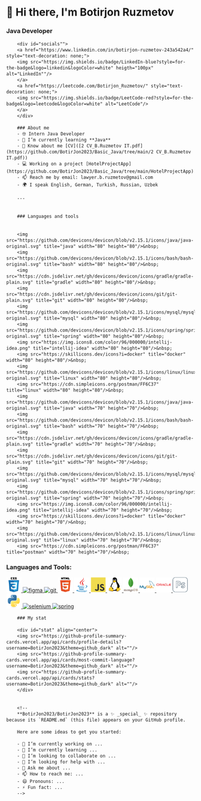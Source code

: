 <div id="header">
    <h1>👋 Hi there, I'm Botirjon Ruzmetov</h1>
    <h3>Java Developer</h3>
</div>
		
		<div id="socials"">
		<a href="https://www.linkedin.com/in/botirjon-ruzmetov-243a542a4/" style="text-decoration: none;">
		<img src="https://img.shields.io/badge/LinkedIn-blue?style=for-the-badge&logo=linkedin&logoColor=white" heigth="100px" alt="LinkedIn""/>
		</a>
		<a href="https://leetcode.com/Botirjon_Ruzmetov/" style="text-decoration: none;">
		<img src="https://img.shields.io/badge/LeetCode-red?style=for-the-badge&logo=leetcode&logoColor=white" alt="LeetCode"/>
		</a>
		</div>
		
		### About me
		- 🤓 Intern Java Developer
		- 🌱 I’m currently learning **Java**
		- 📄 Know about me [CV]([2 CV_B.Ruzmetov IT.pdf](https://github.com/BotirJon2023/Basic_Java/tree/main/2 CV_B.Ruzmetov IT.pdf))
		- 💻 Working on a project [HotelProjectApp](https://github.com/BotirJon2023/Basic_Java/tree/main/HotelProjectApp)
		- 📫 Reach me by email: lawyer.b.ruzmetov@gmail.com
		- 🌍 I speak English, German, Turkish, Russian, Uzbek 
		
		---
		

		### Languages and tools
		

		<img src="https://github.com/devicons/devicon/blob/v2.15.1/icons/java/java-original.svg" title="java" width="80" height="80"/>&nbsp;
		<img src="https://github.com/devicons/devicon/blob/v2.15.1/icons/bash/bash-original.svg" title="bash" width="80" height="80"/>&nbsp;
		<img src="https://cdn.jsdelivr.net/gh/devicons/devicon/icons/gradle/gradle-plain.svg" title="gradle" width="80" height="80"/>&nbsp;
		<img src="https://cdn.jsdelivr.net/gh/devicons/devicon/icons/git/git-plain.svg" title="git" width="80" height="80"/>&nbsp;
		<img src="https://github.com/devicons/devicon/blob/v2.15.1/icons/mysql/mysql-original.svg" title="mysql" width="80" height="80"/>&nbsp;
		<img src="https://github.com/devicons/devicon/blob/v2.15.1/icons/spring/spring-original.svg" title="spring" width="80" height="80"/>&nbsp;
		<img src="https://img.icons8.com/color/96/000000/intellij-idea.png" title="intellij-idea" width="80" height="80"/>&nbsp;
		<img src="https://skillicons.dev/icons?i=docker" title="docker" width="80" height="80"/>&nbsp;
		<img src="https://github.com/devicons/devicon/blob/v2.15.1/icons/linux/linux-original.svg" title="linux" width="80" height="80"/>&nbsp;
		<img src="https://cdn.simpleicons.org/postman/FF6C37" title="linux" width="80" height="80"/>&nbsp;
		<img src="https://github.com/devicons/devicon/blob/v2.15.1/icons/java/java-original.svg" title="java" width="70" height="70"/>&nbsp;
		<img src="https://github.com/devicons/devicon/blob/v2.15.1/icons/bash/bash-original.svg" title="bash" width="70" height="70"/>&nbsp;
		<img src="https://cdn.jsdelivr.net/gh/devicons/devicon/icons/gradle/gradle-plain.svg" title="gradle" width="70" height="70"/>&nbsp;
		<img src="https://cdn.jsdelivr.net/gh/devicons/devicon/icons/git/git-plain.svg" title="git" width="70" height="70"/>&nbsp;
		<img src="https://github.com/devicons/devicon/blob/v2.15.1/icons/mysql/mysql-original.svg" title="mysql" width="70" height="70"/>&nbsp;
		<img src="https://github.com/devicons/devicon/blob/v2.15.1/icons/spring/spring-original.svg" title="spring" width="70" height="70"/>&nbsp;
		<img src="https://img.icons8.com/color/96/000000/intellij-idea.png" title="intellij-idea" width="70" height="70"/>&nbsp;
		<img src="https://skillicons.dev/icons?i=docker" title="docker" width="70" height="70"/>&nbsp;
		<img src="https://github.com/devicons/devicon/blob/v2.15.1/icons/linux/linux-original.svg" title="linux" width="70" height="70"/>&nbsp;
		<img src="https://cdn.simpleicons.org/postman/FF6C37" title="postman" width="70" height="70"/>&nbsp;
		
<h3 align="left">Languages and Tools:</h3>
<p align="left"> <a href="https://www.w3schools.com/css/" target="_blank" rel="noreferrer"> <img src="https://raw.githubusercontent.com/devicons/devicon/master/icons/css3/css3-original-wordmark.svg" alt="css3" width="40" height="40"/> </a> <a href="https://www.figma.com/" target="_blank" rel="noreferrer"> <img src="https://www.vectorlogo.zone/logos/figma/figma-icon.svg" alt="figma" width="40" height="40"/> </a> <a href="https://git-scm.com/" target="_blank" rel="noreferrer"> <img src="https://www.vectorlogo.zone/logos/git-scm/git-scm-icon.svg" alt="git" width="40" height="40"/> </a> <a href="https://www.w3.org/html/" target="_blank" rel="noreferrer"> <img src="https://raw.githubusercontent.com/devicons/devicon/master/icons/html5/html5-original-wordmark.svg" alt="html5" width="40" height="40"/> </a> <a href="https://www.java.com" target="_blank" rel="noreferrer"> <img src="https://raw.githubusercontent.com/devicons/devicon/master/icons/java/java-original.svg" alt="java" width="40" height="40"/> </a> <a href="https://developer.mozilla.org/en-US/docs/Web/JavaScript" target="_blank" rel="noreferrer"> <img src="https://raw.githubusercontent.com/devicons/devicon/master/icons/javascript/javascript-original.svg" alt="javascript" width="40" height="40"/> </a> <a href="https://www.linux.org/" target="_blank" rel="noreferrer"> <img src="https://raw.githubusercontent.com/devicons/devicon/master/icons/linux/linux-original.svg" alt="linux" width="40" height="40"/> </a> <a href="https://www.mongodb.com/" target="_blank" rel="noreferrer"> <img src="https://raw.githubusercontent.com/devicons/devicon/master/icons/mongodb/mongodb-original-wordmark.svg" alt="mongodb" width="40" height="40"/> </a> <a href="https://www.mysql.com/" target="_blank" rel="noreferrer"> <img src="https://raw.githubusercontent.com/devicons/devicon/master/icons/mysql/mysql-original-wordmark.svg" alt="mysql" width="40" height="40"/> </a> <a href="https://www.oracle.com/" target="_blank" rel="noreferrer"> <img src="https://raw.githubusercontent.com/devicons/devicon/master/icons/oracle/oracle-original.svg" alt="oracle" width="40" height="40"/> </a> <a href="https://www.photoshop.com/en" target="_blank" rel="noreferrer"> <img src="https://raw.githubusercontent.com/devicons/devicon/master/icons/photoshop/photoshop-line.svg" alt="photoshop" width="40" height="40"/> </a> <a href="https://www.python.org" target="_blank" rel="noreferrer"> <img src="https://raw.githubusercontent.com/devicons/devicon/master/icons/python/python-original.svg" alt="python" width="40" height="40"/> </a> <a href="https://www.selenium.dev" target="_blank" rel="noreferrer"> <img src="https://raw.githubusercontent.com/detain/svg-logos/780f25886640cef088af994181646db2f6b1a3f8/svg/selenium-logo.svg" alt="selenium" width="40" height="40"/> </a> <a href="https://spring.io/" target="_blank" rel="noreferrer"> <img src="https://www.vectorlogo.zone/logos/springio/springio-icon.svg" alt="spring" width="40" height="40"/> </a> </p>


		

		### My stat
		
		<div id="stat" align="center">
		<img src="https://github-profile-summary-cards.vercel.app/api/cards/profile-details?username=BotirJon2023&theme=github_dark" alt=""/>
		<img src="https://github-profile-summary-cards.vercel.app/api/cards/most-commit-language?username=BotirJon2023&theme=github_dark" alt=""/>
		<img src="https://github-profile-summary-cards.vercel.app/api/cards/stats?username=BotirJon2023&theme=github_dark" alt=""/>
		</div>
		
		
		<!--
		**BotirJon2023/BotirJon2023** is a ✨ _special_ ✨ repository because its `README.md` (this file) appears on your GitHub profile.
		
		Here are some ideas to get you started:
		
		- 🔭 I’m currently working on ...
		- 🌱 I’m currently learning ...
		- 👯 I’m looking to collaborate on ...
		- 🤔 I’m looking for help with ...
		- 💬 Ask me about ...
		- 📫 How to reach me: ...
		- 😄 Pronouns: ...
		- ⚡ Fun fact: ...
		-->

